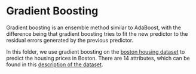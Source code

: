 # Gradient Boosting

Gradient boosting is an ensemble method similar to AdaBoost, with the difference being that gradient boosting tries to fit the new predictor to the residual errors generated by the previous predictor.

In this folder, we use gradient boosting on the [boston housing dataset](https://scikit-learn.org/stable/modules/generated/sklearn.datasets.load_boston.html "Title") to predict the housing prices in Boston. There are 14 attributes, which can be found in this [description of the dataset](https://www.cs.toronto.edu/~delve/data/boston/bostonDetail.html "Title").